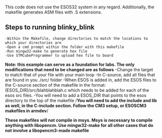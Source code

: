 This code does not use the ESOS32 system in any regard. Additionally, the makefile generates ASM files with .S extensions.

**Steps to running blinky_blink**
------------------------------------
    -Within the Makefile, change directories to match the locations to which your directories are
    -Open a cmd prompt within the folder with this makefile
    -Run mingw32-make to generate hex file
    -Use STMCubeProgrammer to upload hex file to board

**Note: this example can serve as a foundation for labs. The only modifications that need to be changed are as follows**
    -Change the target to match that of your file with your main loop
    -In C-source, add all files that are found in you ./src/ folder 
    -When ESOS is added in, add the ESOS files to the C-source section of the makefile in the format:
     (ESOS_DIR)/src/blahblahblah.c which needs to be added for each of the esos src files.
    -You will need to add a ESOS_DIR that points to the esos directory to the top of the makefile
     /**You will need to add the include and lib as well, in the C-include section. Follow the CM3 setup, or ESOSCM3 makefiles in armdev**/
     
**These makefiles will not compile in msys. Msys is necessary to compile anything with libopencm. Use mingw32-make for all other cases that do not involve a libopencm3-made makefile**


     
